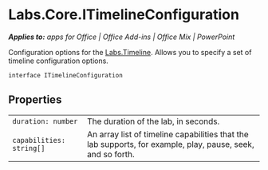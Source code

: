 
# Labs.Core.ITimelineConfiguration

 _**Applies to:** apps for Office | Office Add-ins | Office Mix | PowerPoint_

Configuration options for the [Labs.Timeline](https://dev.office.com/reference/add-ins/office-mix/labs.timeline). Allows you to specify a set of timeline configuration options.

```
interface ITimelineConfiguration
```


## Properties


|||
|:-----|:-----|
| `duration: number`|The duration of the lab, in seconds.|
| `capabilities: string[]`|An array list of timeline capabilities that the lab supports, for example, play, pause, seek, and so forth.|
